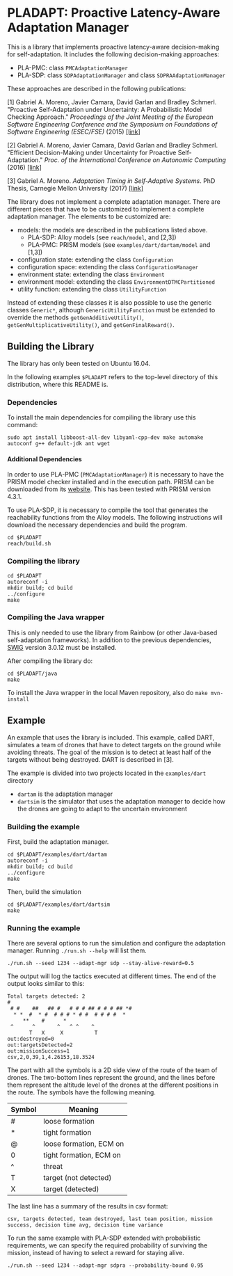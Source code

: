 # PLADAPT: Proactive Latency-Aware Adaptation Manager

This is a library that implements proactive latency-aware decision-making for self-adaptation. It includes the following decision-making approaches:

- PLA-PMC: class `PMCAdaptationManager`
- PLA-SDP: class `SDPAdaptationManager` and class `SDPRAAdaptationManager`

These approaches are described in the following publications:

[1] Gabriel A. Moreno, Javier Camara, David Garlan and Bradley Schmerl. "Proactive Self-Adaptation under Uncertainty: A Probabilistic Model Checking Approach." _Proceedings of the Joint Meeting of the European Software Engineering Conference and the Symposium on Foundations of Software Engineering (ESEC/FSE)_ (2015) [[link]](http://works.bepress.com/gabriel_moreno/25/)

[2] Gabriel A. Moreno, Javier Camara, David Garlan and Bradley Schmerl. "Efficient Decision-Making under Uncertainty for Proactive Self-Adaptation." _Proc. of the International Conference on Autonomic Computing_ (2016) [[link]](http://works.bepress.com/gabriel_moreno/28/)

[3] Gabriel A. Moreno. _Adaptation Timing in Self-Adaptive Systems_. PhD Thesis, Carnegie Mellon University (2017) [[link]](http://works.bepress.com/gabriel_moreno/31/)

The library does not implement a complete adaptation manager. There are different pieces that have to be customized to implement a complete adaptation manager. The elements to be customized are:

- models: the models are described in the publications listed above.
  + PLA-SDP: Alloy models (see `reach/model`, and [2,3])
  + PLA-PMC: PRISM models (see `examples/dart/dartam/model` and [1,3])
- configuration state: extending the class `Configuration`
- configuration space: extending the class `ConfigurationManager`
- environment state: extending the class `Environment`
- environment model: extending the class `EnvironmentDTMCPartitioned`
- utility function: extending the class `UtilityFunction`

Instead of extending these classes it is also possible to use the generic classes `Generic*`, although `GenericUtilityFunction` must be extended to override the methods `getGenAdditiveUtility()`, `getGenMultiplicativeUtility()`, and `getGenFinalReward()`. 


## Building the Library
The library has only been tested on Ubuntu 16.04.

In the following examples `$PLADAPT` refers to the top-level directory of this distribution, where this README is.

### Dependencies
To install the main dependencies for compiling the library use this command:

```
sudo apt install libboost-all-dev libyaml-cpp-dev make automake autoconf g++ default-jdk ant wget
```

#### Additional Dependencies
In order to use PLA-PMC (`PMCAdaptationManager`) it is necessary to have the PRISM model checker installed and in the execution path.
PRISM can be downloaded from its [website](http://www.prismmodelchecker.org).
This has been tested with PRISM version 4.3.1.

To use PLA-SDP, it is necessary to compile the tool that generates the reachability functions from the Alloy models.
The following instructions will download the necessary dependencies and build the program.
```
cd $PLADAPT
reach/build.sh
```

### Compiling the library
```
cd $PLADAPT
autoreconf -i
mkdir build; cd build
../configure
make
```

### Compiling the Java wrapper
This is only needed to use the library from Rainbow (or other Java-based self-adaptation frameworks).
In addition to the previous dependencies, [SWIG](http://www.swig.org/) version 3.0.12 must be installed.


After compiling the library do:
```
cd $PLADAPT/java
make
```

To install the Java wrapper in the local Maven repository, also do `make mvn-install`

## Example
An example that uses the library is included.
This example, called DART, simulates a team of drones that have to detect targets on the ground while avoiding threats.
The goal of the mission is to detect at least half of the targets without being destroyed.
DART is described in [3].

The example is divided into two projects located in the `examples/dart` directory
- `dartam` is the adaptation manager
- `dartsim` is the simulator that uses the adaptation manager to decide how the drones are going to adapt to the uncertain environment

### Building the example
First, build the adaptation manager.

```
cd $PLADAPT/examples/dart/dartam
autoreconf -i
mkdir build; cd build
../configure
make
```

Then, build the simulation

```
cd $PLADAPT/examples/dart/dartsim
make
```

### Running the example
There are several options to run the simulation and configure the adaptation manager.
Running `./run.sh --help` will list them.

```
./run.sh --seed 1234 --adapt-mgr sdp --stay-alive-reward=0.5 
```

The output will log the tactics executed at different times.
The end of the output looks similar to this:

```
Total targets detected: 2
#                                       
 # #    ##   ## #   # # # ## # # # ## *#
  * *  #  * #  # # # * # #  # # # #  *  
     **    #      *                     
 ^      ^       ^   ^ ^    ^            
       T   X     X          T           
out:destroyed=0
out:targetsDetected=2
out:missionSuccess=1
csv,2,0,39,1,4.26153,18.3524
```
The part with all the symbols is a 2D side view of the route of the team of drones.
The two-bottom lines represent the ground, and the lines before them represent the altitude level of the drones at the different positions in the route. The symbols have the following meaning.

Symbol | Meaning
-------|-------------------------
\#      | loose formation
\*      | tight formation
@      | loose formation, ECM on
0      | tight formation, ECM on
^      | threat
T      | target (not detected)
X      | target (detected)

The last line has a summary of the results in csv format:
```
csv, targets detected, team destroyed, last team position, mission success, decision time avg, decision time variance
```

To run the same example with PLA-SDP extended with probabilistic requirements, we can specify the required probability of surviving the mission, instead of having to select a reward for staying alive.
```
./run.sh --seed 1234 --adapt-mgr sdpra --probability-bound 0.95
```
